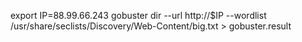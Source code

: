 
export IP=88.99.66.243
gobuster dir --url http://$IP --wordlist /usr/share/seclists/Discovery/Web-Content/big.txt > gobuster.result